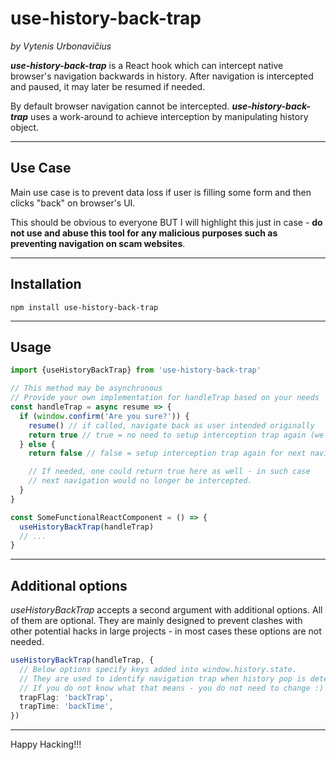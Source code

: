 # use-history-back-trap

_by Vytenis Urbonavičius_

**_use-history-back-trap_** is a React hook which can intercept native browser's navigation backwards in history. After navigation is intercepted and paused, it may later be resumed if needed.

By default browser navigation cannot be intercepted. **_use-history-back-trap_** uses a work-around to achieve interception by manipulating history object.

---

## Use Case

Main use case is to prevent data loss if user is filling some form and then clicks "back" on browser's UI.

This should be obvious to everyone BUT I will highlight this just in case - **do not use and abuse this tool for any malicious purposes such as preventing navigation on scam websites**.

---

## Installation

```
npm install use-history-back-trap
```

---

## Usage

```typescript
import {useHistoryBackTrap} from 'use-history-back-trap'

// This method may be asynchronous
// Provide your own implementation for handleTrap based on your needs
const handleTrap = async resume => {
  if (window.confirm('Are you sure?')) {
    resume() // if called, navigate back as user intended originally
    return true // true = no need to setup interception trap again (we resumed)
  } else {
    return false // false = setup interception trap again for next navigation

    // If needed, one could return true here as well - in such case
    // next navigation would no longer be intercepted.
  }
}

const SomeFunctionalReactComponent = () => {
  useHistoryBackTrap(handleTrap)
  // ...
}
```

---

## Additional options

_useHistoryBackTrap_ accepts a second argument with additional options. All of them are optional. They are mainly designed to prevent clashes with other potential hacks in large projects - in most cases these options are not needed.

```typescript
useHistoryBackTrap(handleTrap, {
  // Below options specify keys added into window.history.state.
  // They are used to identify navigation trap when history pop is detected.
  // If you do not know what that means - you do not need to change :)
  trapFlag: 'backTrap',
  trapTime: 'backTime',
})
```

---

Happy Hacking!!!
